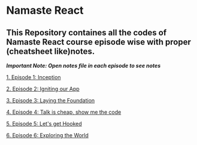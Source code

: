 # Namaste React

<h2>This Repository containes all the codes of Namaste React course episode wise with proper (cheatsheet like)notes.</h2>

<strong><i>Important Note: Open notes file in each episode to see notes</i></strong>

<p><a href="https://github.com/smrkhan21/namastereact/tree/EP01">1. Episode 1: Inception</a></p>
<p><a href="https://github.com/smrkhan21/namastereact/tree/EP02">2. Episode 2: Igniting our App</a></p>
<p><a href="https://github.com/smrkhan21/namastereact/tree/EP03">3. Episode 3: Laying the Foundation</a></p>
<p><a href="https://github.com/smrkhan21/namastereact/tree/EP04">4. Episode 4: Talk is cheap, show me the code</a></p>
<p><a href="https://github.com/smrkhan21/namastereact/tree/EP05">5. Episode 5: Let's get Hooked</a></p>
<p><a href="https://github.com/smrkhan21/namastereact/tree/EP06">6. Episode 6: Exploring the World</a></p>
